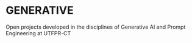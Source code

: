 # GENERATIVE
Open projects developed in the disciplines of Generative AI and Prompt Engineering at UTFPR-CT
